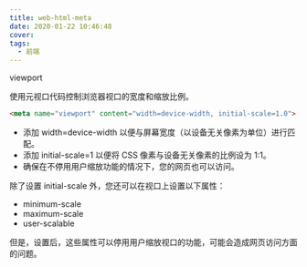 ```yaml
---
title: web-html-meta
date: 2020-01-22 10:46:48
cover:
tags:
  - 前端
---
```


<!-- more -->

viewport 

使用元视口代码控制浏览器视口的宽度和缩放比例。

```html
<meta name="viewport" content="width=device-width, initial-scale=1.0">
```

- 添加 width=device-width 以便与屏幕宽度（以设备无关像素为单位）进行匹配。
- 添加 initial-scale=1 以便将 CSS 像素与设备无关像素的比例设为 1:1。
- 确保在不停用用户缩放功能的情况下，您的网页也可以访问。

除了设置 initial-scale 外，您还可以在视口上设置以下属性：

- minimum-scale
- maximum-scale
- user-scalable

但是，设置后，这些属性可以停用用户缩放视口的功能，可能会造成网页访问方面的问题。